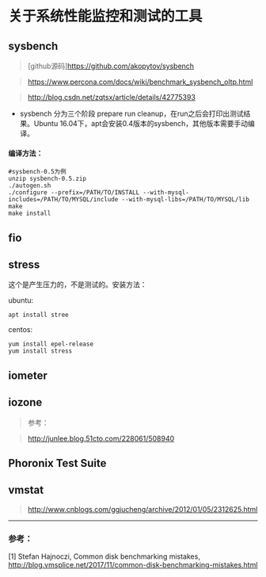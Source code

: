 # 关于系统性能监控和测试的工具

## sysbench

> [github源码]https://github.com/akopytov/sysbench

> https://www.percona.com/docs/wiki/benchmark_sysbench_oltp.html

> http://blog.csdn.net/zqtsx/article/details/42775393

* sysbench 分为三个阶段 prepare run cleanup，在run之后会打印出测试结果。Ubuntu 16.04下，apt会安装0.4版本的sysbench，其他版本需要手动编译。

#### 编译方法：
```
#sysbench-0.5为例
unzip sysbench-0.5.zip
./autogen.sh
./configure --prefix=/PATH/TO/INSTALL --with-mysql-includes=/PATH/TO/MYSQL/include --with-mysql-libs=/PATH/TO/MYSQL/lib
make 
make install
```


## fio

## stress

这个是产生压力的，不是测试的。安装方法：

ubuntu:
```
apt install stree
```
centos:
```
yum install epel-release
yum install stress
```


## iometer


## iozone
> 参考：

> http://junlee.blog.51cto.com/228061/508940

## Phoronix Test Suite

## vmstat
> http://www.cnblogs.com/ggjucheng/archive/2012/01/05/2312625.html

---

### 参考：
[1] Stefan Hajnoczi, Common disk benchmarking mistakes, http://blog.vmsplice.net/2017/11/common-disk-benchmarking-mistakes.html